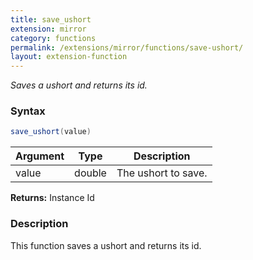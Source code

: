 ```yaml
---
title: save_ushort
extension: mirror
category: functions
permalink: /extensions/mirror/functions/save-ushort/
layout: extension-function
---
```


_Saves a ushort and returns its id._

### Syntax ###
```cs
save_ushort(value)
```

| Argument | Type | Description |
| --- | --- | --- |
| value | double | The ushort to save. |

**Returns:** Instance Id

### Description

This function saves a ushort and returns its id. 


